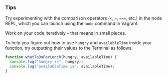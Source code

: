 ### Tips 

Try experimenting with the comparison operators (`<`, `>`, `===`, etc.) in the node REPL, which you can launch using the `node` command in Vagrant.

Work on your code iteratively – that means in small pieces. 

To help you figure out how to use `hungry` and `availableTime` inside your function, try outputting their values to the Terminal as follows.

```javascript
function whatToDoForLunch(hungry, availableTime) {
  console.log("hungry is", hungry);
  console.log("availableTime is", availableTime);
}
```